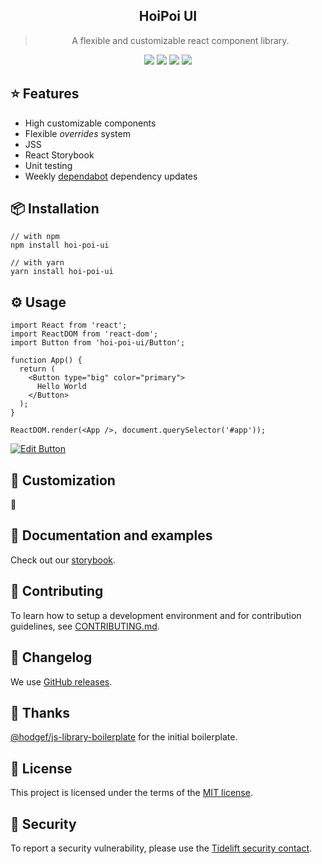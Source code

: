  <div align="center">
  <h2>HoiPoi UI</h2>
  <blockquote>A flexible and customizable react component library.</blockquote>
  <img src="https://travis-ci.org/ForceManager/hoi-poi-ui.svg?branch=master" /> <img src="https://img.shields.io/david/ForceManager/hoi-poi-ui.svg" /> <img src="https://img.shields.io/david/dev/ForceManager/hoi-poi-ui.svg" /> <img src="https://api.dependabot.com/badges/status?host=github&repo=ForceManager/hoi-poi-ui" />

</div>

## ⭐️ Features

-   High customizable components
-   Flexible _overrides_ system
-   JSS
-   React Storybook
-   Unit testing
-   Weekly [dependabot](https://dependabot.com) dependency updates

## 📦 Installation

```
// with npm
npm install hoi-poi-ui

// with yarn
yarn install hoi-poi-ui
```

## ⚙️ Usage

```
import React from 'react';
import ReactDOM from 'react-dom';
import Button from 'hoi-poi-ui/Button';

function App() {
  return (
    <Button type="big" color="primary">
      Hello World
    </Button>
  );
}

ReactDOM.render(<App />, document.querySelector('#app'));
```

[![Edit Button](https://codesandbox.io/static/img/play-codesandbox.svg)](https://codesandbox.io/s/k299432p77)

## 💎 Customization

🚧

## 📜 Documentation and examples

Check out our [storybook](https://forcemanager.github.io/hoi-poi-ui/).

## 🙌 Contributing

To learn how to setup a development environment and for contribution guidelines, see [CONTRIBUTING.md](/CONTRIBUTING.md).

## 📜 Changelog

We use [GitHub releases](https://github.com/ForceManager/hoi-poi-ui/releases).

## 🌮 Thanks

[@hodgef/js-library-boilerplate](https://github.com/hodgef/js-library-boilerplate) for the initial boilerplate.

## 📄 License

This project is licensed under the terms of the
[MIT license](/LICENSE).

## 🔐 Security

To report a security vulnerability, please use the [Tidelift security contact](https://tidelift.com/security).
